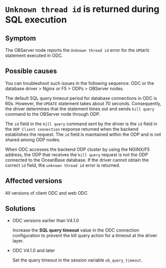 `Unknown thread id` is returned during SQL execution
===============================================

Symptom
-------------------------

The OBServer node reports the `Unknown thread id` error for the `UPDATE` statement executed in ODC.

Possible causes
-------------------------

You can troubleshoot such issues in the following sequence: ODC or the database driver > Nginx or F5 > ODPs > OBServer nodes.

The default SQL query timeout period for database connections in ODC is 60s. However, the `UPDATE` statement takes about 70 seconds. Consequently, the driver determines that the statement times out and sends `kill query` command to the OBServer node through ODP.

The `id` field in the `kill query` command sent by the driver is the `id` field in the `ODP Client connection` response returned when the backend establishes the request. The `id` field is maintained within the ODP and is not shared among ODP nodes.

When ODC accesses the backend ODP cluster by using the NGINX/F5 address, the ODP that receives the `kill query` request is not the ODP connected to the OceanBase database. If the driver cannot obtain the correct `id` field, the `unknown thread id` error is returned.

Affected versions
--------------------------

All versions of client ODC and web ODC

Solutions
---------------------

* ODC versions earlier than V4.1.0

   Increase the **SQL query timeout** value in the ODC connection configuration to prevent the kill query action for a timeout at the driver layer.

* ODC V4.1.0 and later

   Set the query timeout in the session variable `ob_query_timeout`.